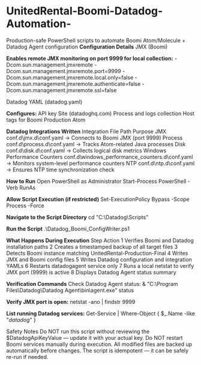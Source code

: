 # UnitedRental-Boomi-Datadog-Automation-
Production-safe PowerShell scripts to automate Boomi Atom/Molecule + Datadog Agent configuration
**Configuration Details**
JMX (Boomi)

**Enables remote JMX monitoring on port 9999 for local collection:**
-Dcom.sun.management.jmxremote
-Dcom.sun.management.jmxremote.port=9999
-Dcom.sun.management.jmxremote.local.only=false
-Dcom.sun.management.jmxremote.authenticate=false
-Dcom.sun.management.jmxremote.ssl=false

 Datadog YAML (datadog.yaml)

**Configures:**
API key
Site (datadoghq.com)
Process and logs collection
Host tags for Boomi Production Atom

**Datadog Integrations Written**
Integration	File Path	Purpose
JMX	conf.d\jmx.d\conf.yaml	-> Connects to Boomi JMX (port 9999)
Process	conf.d\process.d\conf.yaml	-> Tracks Atom-related Java processes
Disk	conf.d\disk.d\conf.yaml	-> Collects logical disk metrics
Windows Performance Counters	conf.d\windows_performance_counters.d\conf.yaml ->	Monitors system-level performance counters
NTP	conf.d\ntp.d\conf.yaml	-> Ensures NTP time synchronization check

**How to Run**
Open PowerShell as Administrator
Start-Process PowerShell -Verb RunAs

**Allow Script Execution (if restricted)**
Set-ExecutionPolicy Bypass -Scope Process -Force

**Navigate to the Script Directory**
cd "C:\Datadog\Scripts"


**Run the Script**
.\Datadog_Boomi_ConfigWriter.ps1

**What Happens During Execution**
Step	Action
1	Verifies Boomi and Datadog installation paths
2	Creates a timestamped backup of all target files
3	Detects Boomi instance matching UnitedRental-Production-Final
4	Writes JMX and Boomi config files
5	Writes Datadog configuration and integration YAMLs
6	Restarts datadogagent service only
7	Runs a local netstat to verify JMX port (9999) is active
8	Displays Datadog Agent status summary

**Verification Commands**
Check Datadog Agent status:
& "C:\Program Files\Datadog\Datadog Agent\bin\agent.exe" status

**Verify JMX port is open:**
netstat -ano | findstr 9999

**List running Datadog services:**
Get-Service | Where-Object { $_.Name -like "*datadog*" }

Safety Notes
Do NOT run this script without reviewing the $DatadogApiKeyValue — update it with your actual key.
Do NOT restart Boomi services manually during execution.
All modified files are backed up automatically before changes.
The script is idempotent — it can be safely re-run if needed.
